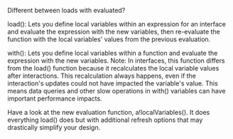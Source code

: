 Different between loads with evaluated?

load(): Lets you define local variables within an expression for an interface and evaluate the expression with the new variables, then re-evaluate the function with the local variables' values from the previous evaluation.

with(): Lets you define local variables within a function and evaluate the expression with the new variables. Note: In interfaces, this function differs from the load() function because it recalculates the local variable values after interactions. This recalculation always happens, even if the interaction's updates could not have impacted the variable's value. This means data queries and other slow operations in with() variables can have important performance impacts.

Have a look at the new evaluation function, a!localVariables(). It does everything load() does but with additional refresh options that may drastically simplify your design.